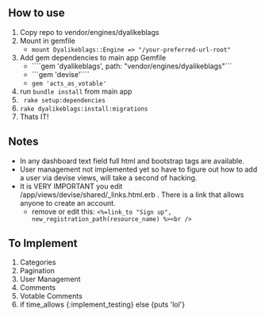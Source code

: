 ## How to use

1. Copy repo to vendor/engines/dyalikeblags
1. Mount in gemfile
	* ```mount Dyalikeblags::Engine => "/your-preferred-url-root"```
2. Add gem dependencies to main app Gemfile
	* ````gem 'dyalikeblags', path: "vendor/engines/dyalikeblags"```
	* ```gem 'devise'````
	* ```gem 'acts_as_votable'```
5. run ```bundle install``` from main app
6. ``` rake setup:dependencies```
7. ```rake dyalikeblags:install:migrations```
8. Thats IT!


## Notes
* In any dashboard text field full html and bootstrap tags are available.
* User management not implemented yet so have to figure out how to add a user via devise views, will take a second of hacking.
* It is VERY IMPORTANT you edit /app/views/devise/shared/_links.html.erb .  There is a link that allows anyone to create an account.  
   *  remove or edit this: ``` <%=link_to "Sign up", new_registration_path(resource_name) %><br /> ```



## To Implement
1. Categories
2. Pagination 
3. User Management  
4. Comments
5. Votable Comments
4. if time_allows {:implement_testing} else {puts 'lol'}





